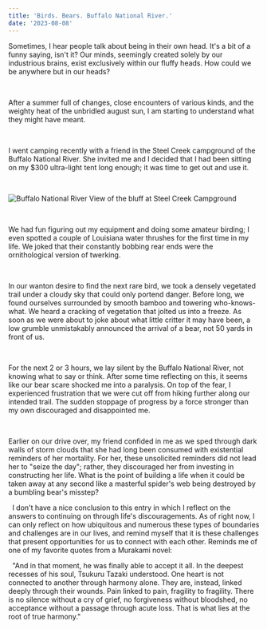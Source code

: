```yaml
---
title: 'Birds. Bears. Buffalo National River.'
date: '2023-08-08'
---
```


Sometimes, I hear people talk about being in their own head. It's a bit of a funny saying, isn't it? Our minds, seemingly created solely by our industrious brains, exist exclusively within our fluffy heads. How could we be anywhere but in our heads?
&nbsp;

&nbsp;

After a summer full of changes, close encounters of various kinds, and the weighty heat of the unbridled august sun, I am starting to understand what they might have meant. 
&nbsp;

&nbsp;

I went camping recently with a friend in the Steel Creek campground of the Buffalo National River. She invited me and I decided that I had been sitting on my $300 ultra-light tent long enough; it was time to get out and use it. 
&nbsp;

&nbsp;

![Buffalo National River](http://2.bp.blogspot.com/-oLSqEZ_OVdw/UmW2PxNneHI/AAAAAAAAC0A/yiXnbWeOL64/s1600/IMG_2809.JPG)
View of the bluff at Steel Creek Campground
&nbsp;

&nbsp;

We had fun figuring out my equipment and doing some amateur birding; I even spotted a couple of Louisiana water thrushes for the first time in my life. We joked that their constantly bobbing rear ends were the ornithological version of twerking. 
&nbsp;

&nbsp;

In our wanton desire to find the next rare bird, we took a densely vegetated trail under a cloudy sky that could only portend danger. Before long, we found ourselves surrounded by smooth bamboo and towering who-knows-what. We heard a cracking of vegetation that jolted us into a freeze. As soon as we were about to joke about what little critter it may have been, a low grumble unmistakably announced the arrival of a bear, not 50 yards in front of us. 
&nbsp;

&nbsp;

For the next 2 or 3 hours, we lay silent by the Buffalo National River, not knowing what to say or think. After some time reflecting on this, it seems like our bear scare shocked me into a paralysis. On top of the fear, I experienced frustration that we were cut off from hiking further along our intended trail. The sudden stoppage of progress by a force stronger than my own discouraged and disappointed me.
&nbsp;

&nbsp;

Earlier on our drive over, my friend confided in me as we sped through dark walls of storm clouds that she had long been consumed with existential reminders of her mortality. For her, these unsolicited reminders did not lead her to "seize the day"; rather, they discouraged her from investing in constructing her life. What is the point of building a life when it could be taken away at any second like a masterful spider's web being destroyed by a bumbling bear's misstep?
&nbsp;

&nbsp;
I don't have a nice conclusion to this entry in which I reflect on the answers to continuing on through life's discouragements. As of right now, I can only reflect on how ubiquitous and numerous these types of boundaries and challenges are in our lives, and remind myself that it is these challenges that present opportunities for us to connect with each other. Reminds me of one of my favorite quotes from a Murakami novel:
&nbsp;

&nbsp;
"And in that moment, he was finally able to accept it all. In the deepest recesses of his soul, Tsukuru Tazaki understood. One heart is not connected to another through harmony alone. They are, instead, linked deeply through their wounds. Pain linked to pain, fragility to fragility. There is no silence without a cry of grief, no forgiveness without bloodshed, no acceptance without a passage through acute loss. That is what lies at the root of true harmony."